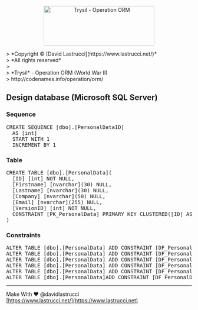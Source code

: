 <p align="center">
  <img width="300" height="107" src="https://github.com/davidlastrucci/Trysil/blob/master/Docs/Trysil.png" title="Trysil - Operation ORM">
</p>
> *Copyright © [David Lastrucci](https://www.lastrucci.net/)*<br>
> *All rights reserved*<br>
> <br>
> *Trysil* - Operation ORM (World War II)<br>
> http://codenames.info/operation/orm/

## Design database (Microsoft SQL Server)
### Sequence
<pre>
CREATE SEQUENCE [dbo].[PersonalDataID] 
  AS [int]
  START WITH 1
  INCREMENT BY 1
</pre>

### Table
<pre>
CREATE TABLE [dbo].[PersonalData](
  [ID] [int] NOT NULL,
  [Firstname] [nvarchar](30) NULL,
  [Lastname] [nvarchar](30) NULL,
  [Company] [nvarchar](50) NULL,
  [Email] [nvarchar](255) NULL,
  [VersionID] [int] NOT NULL,
  CONSTRAINT [PK_PersonalData] PRIMARY KEY CLUSTERED([ID] ASC)
)
</pre>

### Constraints
<pre>
ALTER TABLE [dbo].[PersonalData] ADD CONSTRAINT [DF_PersonalData_ID] DEFAULT ((0)) FOR [ID]
ALTER TABLE [dbo].[PersonalData] ADD CONSTRAINT [DF_PersonalData_Firstname] DEFAULT (N'') FOR [Firstname]
ALTER TABLE [dbo].[PersonalData] ADD CONSTRAINT [DF_PersonalData_Lastname] DEFAULT (N'') FOR [Lastname]
ALTER TABLE [dbo].[PersonalData] ADD CONSTRAINT [DF_PersonalData_Company] DEFAULT (N'') FOR [Company]
ALTER TABLE [dbo].[PersonalData] ADD CONSTRAINT [DF_PersonalData_Email] DEFAULT (N'') FOR [Email]
ALTER TABLE [dbo].[PersonalData]ADD CONSTRAINT [DF_PersonalData_VersionID] DEFAULT ((0)) FOR [VersionID]
</pre>

---

Make With ❤ @davidlastrucci<br>
[https://www.lastrucci.net/](https://www.lastrucci.net)
